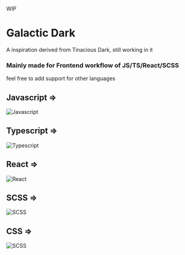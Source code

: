 WIP

# Galactic Dark

A inspiration derived from Tinacious Dark, still working in it

### Mainly made for Frontend workflow of JS/TS/React/SCSS

feel free to add support for other languages

## Javascript =>

![Javascript](./javascript.png)

## Typescript =>

![Typescript](./typescript.png)

## React =>

![React](./react.png)

## SCSS =>

![SCSS](./sass.png)

## CSS =>

![SCSS](./css.png)
